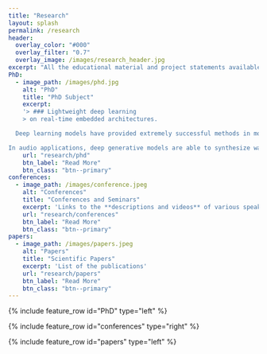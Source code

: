 ```yaml
---
title: "Research"
layout: splash
permalink: /research
header:
  overlay_color: "#000"
  overlay_filter: "0.7"
  overlay_image: /images/research_header.jpg
excerpt: "All the educational material and project statements available here."
PhD:
  - image_path: /images/phd.jpg
    alt: "PhD"
    title: "PhD Subject"
    excerpt: 
    '> ### Lightweight deep learning 
    > on real-time embedded architectures.

  Deep learning models have provided extremely successful methods in most application fields, by enabling unprecedented accuracy in various tasks. However, the consistently overlooked downside of deep models is their massive complexity and tremendous computation cost. Besides the challenge of understanding such models, the energy and computational costs of such architectures are raising crucial issues of environmental sustainability. 

In audio applications, deep generative models are able to synthesize waveform data with unprecedented quality. However, this task remains challenging as the generation of high-quality waveform requires to handle complex temporal structures. In this context, model reduction becomes eminently important to provide these systems to users in real-time settings and on dedicated lightweight embedded hardware, which are particularly pervasive in the audio generation domain. The lack of work on model reduction is a significant limitation for the real-life use of deep models on this resource-constrained hardware.'
    url: "research/phd"
    btn_label: "Read More"
    btn_class: "btn--primary"
conferences:
  - image_path: /images/conference.jpeg
    alt: "Conferences"
    title: "Conferences and Seminars"
    excerpt: 'Links to the **descriptions and videos** of various speaking intervention'
    url: "research/conferences"
    btn_label: "Read More"
    btn_class: "btn--primary"
papers:
  - image_path: /images/papers.jpeg
    alt: "Papers"
    title: "Scientific Papers"
    excerpt: 'List of the publications'
    url: "research/papers"
    btn_label: "Read More"
    btn_class: "btn--primary"
---
```


{% include feature_row id="PhD" type="left" %}

{% include feature_row id="conferences" type="right" %}

{% include feature_row id="papers" type="left" %}
